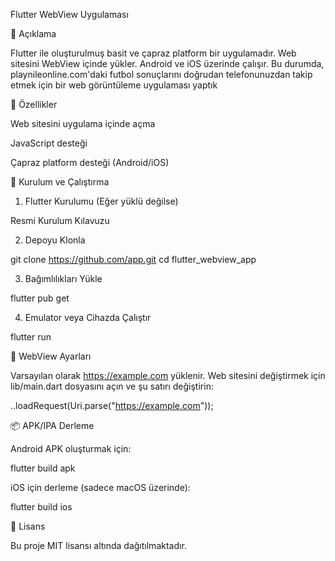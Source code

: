 Flutter WebView Uygulaması

📌 Açıklama

Flutter ile oluşturulmuş basit ve çapraz platform bir uygulamadır. Web sitesini WebView içinde yükler. Android ve iOS üzerinde çalışır.
Bu durumda, playnileonline.com'daki futbol sonuçlarını doğrudan telefonunuzdan takip etmek için bir web görüntüleme uygulaması yaptık

🚀 Özellikler

Web sitesini uygulama içinde açma

JavaScript desteği

Çapraz platform desteği (Android/iOS)

📂 Kurulum ve Çalıştırma

1. Flutter Kurulumu (Eğer yüklü değilse)

Resmi Kurulum Kılavuzu

2. Depoyu Klonla

git clone https://github.com/app.git
cd flutter_webview_app

3. Bağımlılıkları Yükle

flutter pub get

4. Emulator veya Cihazda Çalıştır

flutter run

🔧 WebView Ayarları

Varsayılan olarak https://example.com yüklenir. Web sitesini değiştirmek için lib/main.dart dosyasını açın ve şu satırı değiştirin:

..loadRequest(Uri.parse("https://example.com"));

📦 APK/IPA Derleme

Android APK oluşturmak için:

flutter build apk

iOS için derleme (sadece macOS üzerinde):

flutter build ios

📄 Lisans

Bu proje MIT lisansı altında dağıtılmaktadır.

